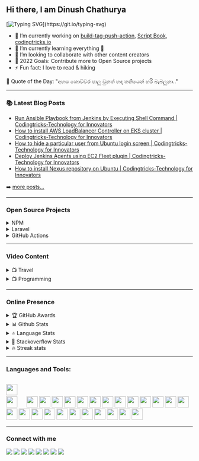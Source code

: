 ## Hi there, I am Dinush Chathurya
[![Typing SVG](https://readme-typing-svg.herokuapp.com/?lines=Full-Stack+Engineer;AWS+Community+Builder;Open-Source+Enthusiast;Artisan+Lover;Social+Media+Influencer;Blogger;YouTuber;and+Film+Maker!;)](https://git.io/typing-svg)

- 🔭 I’m currently working on [build-tag-push-action](https://github.com/dinushchathurya/build-tag-push-action), [Script Book](https://github.com/dinushchathurya/script-book), [codingtricks.io](http://codingtricks.io/)
- 🌱 I’m currently learning everything 🤣
- 👯 I’m looking to collaborate with other content creators
- 🥅 2022 Goals: Contribute more to Open Source projects
- ⚡ Fun fact: I love to read & hiking

<!-- start quote -->
💬 Quote of the Day: "අහස කොච්චර පාලු වුනත් හඳ තනියෙන් හරි බැබලුනා.."
<!-- end quote -->

---

### 📚 Latest Blog Posts

<!-- BLOG:START -->
- [Run Ansible Playbook from Jenkins by Executing Shell Command | Codingtricks-Technology for Innovators](https://codingtricks.io/how-to-run-ansible-playbook-from-jenkins-by-executing-shell-command/)
- [How to install AWS LoadBalancer Controller on EKS cluster | Codingtricks-Technology for Innovators](https://codingtricks.io/how-to-install-aws-loadbalancer-controller-eks-cluster/)
- [How to hide a particular user from Ubuntu login screen | Codingtricks-Technology for Innovators](https://codingtricks.io/how-to-hide-a-particular-user-from-ubuntu-login-screen/)
- [Deploy Jenkins Agents using EC2 Fleet plugin | Codingtricks-Technology for Innovators](https://codingtricks.io/deploy-jenkins-agents-using-ec2-fleet-plugin/)
- [How to install Nexus repository on Ubuntu | Codingtricks-Technology for Innovators](https://codingtricks.io/how-to-install-nexus-repository-on-ubuntu/)
<!-- BLOG:END -->
➡️ [more posts...](https://codingtricks.io)

---

### Open Source Projects

<details>
  <summary>NPM </summary>
    <li><a href="https://www.npmjs.com/package/srilankan-provinces-districts">Srilankan Provinces Districts</a></li>
    <li><a href="https://www.npmjs.com/package/@dinush/srilankan-universities-faculties-degrees">Srilankan Universities Faculties Degrees</a></li>
    <li><a href="https://www.npmjs.com/package/@dinush/srilankan-phone-number-validator">Srilankan Phone number validator</a></li>
</details>

<details>
  <summary>Laravel </summary>
    <li><a href="https://packagist.org/packages/dinushchathurya/srilankan-mobile-number-validator">Sri Lankan Phone number validator (Land & Mobile)</a></li>
    <li><a href="https://packagist.org/packages/dinushchathurya/srilankan-universities">Sri Lankan Universities</a></li>
    <li><a href="https://packagist.org/packages/dinushchathurya/uk-mobile-number-validator">UK mobile number validator</a></li>
    <li><a href="https://packagist.org/packages/dinushchathurya/srilankan-state-hospitals">Sri Lankan state hospitals</a></li>
    <li><a href="https://packagist.org/packages/dinushchathurya/srilankan-local-authorities">Sri Lankan local authorities</a></li>
    <li><a href="https://packagist.org/packages/dinushchathurya/srilankan-gn-divisions">Sri Lankan GN divisions</a></li>
    <li><a href="https://packagist.org/packages/dinushchathurya/srilankan-divisional-secretariats">Sri Lankan divisional secretariatsr</a></li>
    <li><a href="https://packagist.org/packages/dinushchathurya/nationality-list">Nationality list</a></li>
</details>

<details>
  <summary>GitHub Actions </summary>
  <li><a href="https://github.com/marketplace/actions/docker-login-build-tag-push-action">Docker Login, Build, Tag & Push Action</a></li>
  <li><a href="https://github.com/marketplace/actions/sinhala-quote-of-the-day">Sinhala Quote Of The Day</a></li>
</details>

---

### Video Content

<details>
  <summary>📺 Travel</summary>

<!-- YOUTUBE:START -->
- [Rising Srilanka](https://www.youtube.com/watch?v=9E92mYNIepA)
- [An Island paradise - Wonder of Asia](https://www.youtube.com/watch?v=oOgxKIV641o)
- [Sri Lankan Airlines - Trailer](https://www.youtube.com/watch?v=U9oPv_T2k8g)
- [Sri  Lanka - Cinematic Travel Film](https://www.youtube.com/watch?v=wfhQf8EcSXU)
- [Beach Sides of Sri Lanka.](https://www.youtube.com/watch?v=imBeu23sUf8)
<!-- YOUTUBE:END -->
➡️ [more videos...](https://www.youtube.com/channel/UCEByobwqWIcn7ujLG9TTDcQ)

</details>

<details>
  <summary>📺 Programming </summary>

<!-- BLOG-POST-LIST:START -->
- [Publish Docker Image to AWS ECR using Jenkins](https://www.youtube.com/watch?v=tQaruk4z2to)
- [Install SonarQube on Ubuntu](https://www.youtube.com/watch?v=iu6YCHA8iZ8)
- [Install WordPress on AWS Lightsail](https://www.youtube.com/watch?v=H2z02sHiobs)
- [How to Set Up an Nginx Reverse Proxy for Apache](https://www.youtube.com/watch?v=vuH1HQTrtWQ)
- [How to Create Elastic IP in AWS and assign to EC2 instance](https://www.youtube.com/watch?v=PpyqSEuGqiY)
<!-- BLOG-POST-LIST:END -->

➡️ [more videos...](https://www.youtube.com/channel/UCCZT71rHQ175Du-1tEviVBA)

</details>

---
### Online Presence

<!-- markdownlint-disable MD033 -->
<details>
    <summary>&#127942 GitHub Awards</summary><br>

![Github Trophy](https://github-profile-trophy.vercel.app/?username=dinushchathurya)
</details>

<details>
  <summary>📊 Github Stats</summary><br>
  <img alt="Dinush Chathurya Github Stats" src="https://github-readme-stats.vercel.app/api?username=dinushchathurya&count_private=true&show_icons=true&theme=algolia" style="height:214px;"/>
</details>

<details>
  <summary>&#11088 Language Stats</summary><br>
    <img alt="Top Languages" src="https://github-readme-stats.vercel.app/api/top-langs/?username=dinushchathurya&theme=algolia&langs_count=15&layout=compact" />
</details>

<details>
  <summary>&#127943 Stackoverflow Stats</summary><br>

[![Omid Nikrah StackOverflow](https://github-readme-stackoverflow.vercel.app/?userID=9960450&theme=dark)](https://stackoverflow.com/users/9960450/dinush-chathurya)
</details>

<details>
  <summary>🔥 Streak stats</summary><br>

  [![GitHub Streak](https://github-readme-streak-stats.herokuapp.com?user=dinushchathurya&theme=highcontrast&hide_border=true)](https://git.io/streak-stats)
</details>
<!-- markdownlint-enable MD033 -->

---

### Languages and Tools:

<code>
<img src="https://cdn.jsdelivr.net/gh/devicons/devicon/icons/kubernetes/kubernetes-plain-wordmark.svg" style="width:30px; height:30px"/>  </code>     
<code>   
<img src="https://cdn.jsdelivr.net/gh/devicons/devicon/icons/docker/docker-original-wordmark.svg" style="width:30px; height:30px"/>   </code>  
<img src="https://cdn.jsdelivr.net/gh/devicons/devicon/icons/argocd/argocd-original.svg"  style="width:30px; height:30px"/>         
<img src="https://cdn.jsdelivr.net/gh/devicons/devicon/icons/jenkins/jenkins-original.svg" style="width:30px; height:30px"/>              
<img src="https://cdn.jsdelivr.net/gh/devicons/devicon/icons/circleci/circleci-plain-wordmark.svg" style="width:30px; height:30px"/>  
<img src="https://cdn.jsdelivr.net/gh/devicons/devicon/icons/terraform/terraform-original-wordmark.svg"style="width:30px; height:30px"/>               
<img src="https://cdn.jsdelivr.net/gh/devicons/devicon/icons/bash/bash-plain.svg" style="width:30px; height:30px"/>       
<img src="https://cdn.jsdelivr.net/gh/devicons/devicon/icons/php/php-original.svg" style="width:30px; height:30px"/>
<img src="https://cdn.jsdelivr.net/gh/devicons/devicon/icons/laravel/laravel-plain-wordmark.svg" style="width:30px; height:30px"/>
<img src="https://cdn.jsdelivr.net/gh/devicons/devicon/icons/composer/composer-original.svg" style="width:30px; height:30px"/>     
<img src="https://cdn.jsdelivr.net/gh/devicons/devicon/icons/nestjs/nestjs-plain.svg" style="width:30px; height:30px"/>
<img src="https://cdn.jsdelivr.net/gh/devicons/devicon/icons/html5/html5-original-wordmark.svg" style="width:30px; height:30px"/>
<img src="https://cdn.jsdelivr.net/gh/devicons/devicon/icons/css3/css3-original-wordmark.svg" style="width:30px; height:30px"/>
<img src="https://cdn.jsdelivr.net/gh/devicons/devicon/icons/javascript/javascript-original.svg" style="width:30px; height:30px"/>       
<img src="https://cdn.jsdelivr.net/gh/devicons/devicon/icons/wordpress/wordpress-plain-wordmark.svg" style="width:30px; height:30px"/>
<img src="https://cdn.jsdelivr.net/gh/devicons/devicon/icons/jquery/jquery-original-wordmark.svg" style="width:30px; height:30px"/>
<img src="https://cdn.jsdelivr.net/gh/devicons/devicon/icons/ionic/ionic-original.svg" style="width:30px; height:30px"/>
<img src="https://cdn.jsdelivr.net/gh/devicons/devicon/icons/mysql/mysql-original-wordmark.svg" style="width:30px; height:30px"/>
<img src="https://cdn.jsdelivr.net/gh/devicons/devicon/icons/microsoftsqlserver/microsoftsqlserver-plain-wordmark.svg" style="width:30px; height:30px"/>
<img src="https://cdn.jsdelivr.net/gh/devicons/devicon/icons/angularjs/angularjs-original.svg" style="width:30px; height:30px"/>
<img src="https://cdn.jsdelivr.net/gh/devicons/devicon/icons/amazonwebservices/amazonwebservices-original-wordmark.svg"  style="width:30px; height:30px"/>
<img src="https://cdn.jsdelivr.net/gh/devicons/devicon/icons/azure/azure-original-wordmark.svg" style="width:30px; height:30px"/>
<img src="https://cdn.jsdelivr.net/gh/devicons/devicon/icons/apache/apache-original-wordmark.svg" style="width:30px; height:30px"/>
<img src="https://cdn.jsdelivr.net/gh/devicons/devicon/icons/nginx/nginx-original.svg" style="width:30px; height:30px"/>         
<img src="https://cdn.jsdelivr.net/gh/devicons/devicon/icons/magento/magento-original.svg" style="width:30px; height:30px"/>
<img src="https://cdn.jsdelivr.net/gh/devicons/devicon/icons/mongodb/mongodb-original-wordmark.svg" style="width:30px; height:30px" />
                                                                                                                        
---

### Connect with me

[<img src="https://img.shields.io/badge/Facebook-1877F2?&logo=facebook&logoColor=white"/>](https://m.facebook.com/dinush.chathurya)
[<img src="https://img.shields.io/badge/Twitter-1DA1F2?&logo=twitter&logoColor=white"/>](https://twitter.com/DinushChathurya)
[<img src="https://img.shields.io/badge/LinkedIn-0077B5?&logo=linkedin&logoColor=white"/>](https://www.linkedin.com/in/dinushchathurya)
[<img src="https://img.shields.io/badge/YouTube-FF0000?&logo=youtube&logoColor=white"/>](https://www.youtube.com/channel/UCEByobwqWIcn7ujLG9TTDcQ)
[<img src="https://img.shields.io/badge/Website-4353FF?&logo=webflow&logoColor=white"/>](https://dinushchathurya.github.io)
[<img src="https://img.shields.io/badge/Radio-E434AA?&logo=drooble&logoColor=white"/>](https://dinushchathurya.github.io/radio)
[<img src="https://img.shields.io/badge/Patreon-FF424D?&logo=patreon&logoColor=white"/>](https://www.patreon.com/dinushchathurya)
[<img src="https://img.shields.io/badge/Blog-FFA500?&logo=rss&logoColor=white"/>](https://codingtricks.io/)
